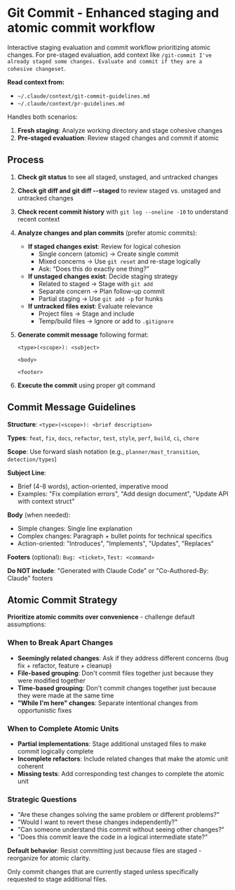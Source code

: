 # Git Commit - Enhanced staging and atomic commit workflow

Interactive staging evaluation and commit workflow prioritizing atomic changes. For pre-staged evaluation, add context like `/git-commit I've already staged some changes. Evaluate and commit if they are a cohesive changeset`.

**Read context from:**
- `~/.claude/context/git-commit-guidelines.md`
- `~/.claude/context/pr-guidelines.md`

Handles both scenarios:
1. **Fresh staging**: Analyze working directory and stage cohesive changes
2. **Pre-staged evaluation**: Review staged changes and commit if atomic

## Process

1. **Check git status** to see all staged, unstaged, and untracked changes
2. **Check git diff and git diff --staged** to review staged vs. unstaged and untracked changes
3. **Check recent commit history** with `git log --oneline -10` to understand recent context

4. **Analyze changes and plan commits** (prefer atomic commits):

   - **If staged changes exist**: Review for logical cohesion
     - Single concern (atomic) → Create single commit
     - Mixed concerns → Use `git reset` and re-stage logically
     - Ask: "Does this do exactly one thing?"
   - **If unstaged changes exist**: Decide staging strategy
     - Related to staged → Stage with `git add`
     - Separate concern → Plan follow-up commit
     - Partial staging → Use `git add -p` for hunks
   - **If untracked files exist**: Evaluate relevance
     - Project files → Stage and include
     - Temp/build files → Ignore or add to `.gitignore`

5. **Generate commit message** following format:

   ```
   <type>(<scope>): <subject>

   <body>

   <footer>
   ```

6. **Execute the commit** using proper git command

## Commit Message Guidelines

**Structure**: `<type>(<scope>): <brief description>`

**Types**: `feat`, `fix`, `docs`, `refactor`, `test`, `style`, `perf`, `build`, `ci`, `chore`

**Scope**: Use forward slash notation (e.g., `planner/mast_transition`, `detection/types`)

**Subject Line**:

- Brief (4-8 words), action-oriented, imperative mood
- Examples: "Fix compilation errors", "Add design document", "Update API with context struct"

**Body** (when needed):

- Simple changes: Single line explanation
- Complex changes: Paragraph + bullet points for technical specifics
- Action-oriented: "Introduces", "Implements", "Updates", "Replaces"

**Footers** (optional): `Bug: <ticket>`, `Test: <command>`

**Do NOT include**: "Generated with Claude Code" or "Co-Authored-By: Claude" footers

## Atomic Commit Strategy

**Prioritize atomic commits over convenience** - challenge default assumptions:

### When to Break Apart Changes

- **Seemingly related changes**: Ask if they address different concerns (bug fix + refactor, feature + cleanup)
- **File-based grouping**: Don't commit files together just because they were modified together
- **Time-based grouping**: Don't commit changes together just because they were made at the same time
- **"While I'm here" changes**: Separate intentional changes from opportunistic fixes

### When to Complete Atomic Units

- **Partial implementations**: Stage additional unstaged files to make commit logically complete
- **Incomplete refactors**: Include related changes that make the atomic unit coherent
- **Missing tests**: Add corresponding test changes to complete the atomic unit

### Strategic Questions

- "Are these changes solving the same problem or different problems?"
- "Would I want to revert these changes independently?"
- "Can someone understand this commit without seeing other changes?"
- "Does this commit leave the code in a logical intermediate state?"

**Default behavior**: Resist committing just because files are staged - reorganize for atomic clarity.

Only commit changes that are currently staged unless specifically requested to stage additional files.

